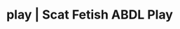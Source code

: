 ---
categories:
- Body Positivity
- Lingerie Art
- Inclusive Desire
- Roleplay Fantasies
- Sapphic Desires
image: /assets/images/1747714219842.jpg
layout: post
schema:
  description: Premium adult content featuring Scat Fetish, ABDL Play. High-quality
    visuals with sensual themes.
  keywords:
  - Real Couples
  - Virtual Sex
  - ABDL Play
  - Gothic Erotica
  - Latex Fetish
  - Scat Fetish
  name: 1747714219842 | Scat Fetish ABDL Play
  type: VisualArtwork
seo:
  description: Featured content with exclusive Scat Fetish, ABDL Play. HD images available.
  keywords: Scat Fetish, ABDL Play
  og_image: /assets/images/1747714219842.jpg
  schema_type: VisualArtwork
tags:
- '#play'
- Scat Fetish
- ABDL Play
title: play | Scat Fetish ABDL Play
---